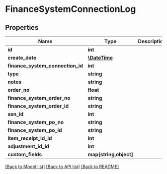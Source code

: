 # FinanceSystemConnectionLog

## Properties
Name | Type | Description | Notes
------------ | ------------- | ------------- | -------------
**id** | **int** |  | [optional] 
**create_date** | [**\DateTime**](\DateTime.md) |  | [optional] 
**finance_system_connection_id** | **int** |  | [optional] 
**type** | **string** |  | [optional] 
**notes** | **string** |  | [optional] 
**order_no** | **float** |  | [optional] 
**finance_system_order_no** | **string** |  | [optional] 
**finance_system_order_id** | **string** |  | [optional] 
**asn_id** | **int** |  | [optional] 
**finance_system_po_no** | **string** |  | [optional] 
**finance_system_po_id** | **string** |  | [optional] 
**item_receipt_id_id** | **int** |  | [optional] 
**adjustment_id_id** | **int** |  | [optional] 
**custom_fields** | **map[string,object]** |  | [optional] 

[[Back to Model list]](../README.md#documentation-for-models) [[Back to API list]](../README.md#documentation-for-api-endpoints) [[Back to README]](../README.md)


